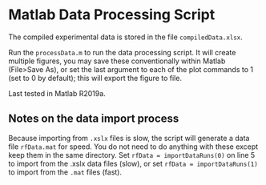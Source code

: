 # Matlab Data Processing Script

The compiled experimental data is stored in the file `compiledData.xlsx`.

Run the `processData.m` to run the data processing script.  It will create multiple figures, you may save these conventionally within Matlab (File>Save As), or set the last argument to each of the plot commands to 1 (set to 0 by default); this will export the figure to file.  

Last tested in Matlab R2019a.

## Notes on the data import process

Because importing from `.xslx` files is slow, the script will generate a data file `rfData.mat` for speed.  You do not need to do anything with these except keep them in the same directory.  Set `rfData = importDataRuns(0)` on line 5 to import from the .xslx data files (slow), or set `rfData = importDataRuns(1)` to import from the `.mat` files (fast). 